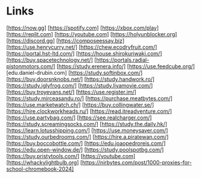 # Links
[https://now.gg]
[https://spotify.com]
[https://xbox.com/play]
[https://replit.com]
[https://youtube.com]
[https://holyunblocker.org]
[https://discord.gg]
[https://composeessay.biz]
[https://use.henrycurry.net/]
[https://chew.ecodryfruit.com/]
[https://portal.hst-ltd.com/]
[https://house.shirokuriwaki.com/]
[https://buy.spacetechnology.net/]
[https://portals.radial-pistonmotors.com/]
[https://study.erenera.info/]
[https://use.feedcube.org/]
[edu.daniel-drubin.com]
[https://study.softinbox.com/]
[https://buy.doorsnknobs.net/]
[https://study.handwork.ro/]
[https://study.iglyfrog.com/]
[https://study.liyamovie.com/]
[https://buy.troyevans.net/]
[https://use.register.im/]
[https://study.mirceasandu.ro/]
[https://purchase.meatbytes.com/]
[https://use.marketwatch.ch/]
[https://buy.collingwater.se/]
[https://hire.clockworkheads.ru/]
[https://read.itreadventure.com/]
[https://use.partybag.com/]
[https://see.realcharger.com/]
[https://study.screamingsocks.com/]
[https://study.the.daily.hk/]
[https://learn.lotusshipping.com/]
[https://use.moneysaver.com/]
[https://study.ourbedrooms.com/]
[https://hire.a.piratewan.com/]
[https://buy.boccobottle.com/]
[https://edu.joaopedroreis.com/]
[https://edu.open-window.de/]
[https://study.poolspotbg.com/]
[https://buy.pristytools.com/]
[https://youtube.com]
[https://whackylightbulb.org]
[https://nirbytes.com/post/1000-proxies-for-school-chromebook-2024]
